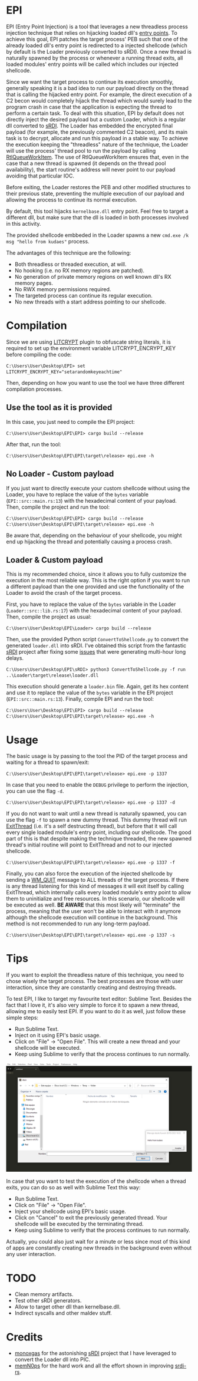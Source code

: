 # EPI

EPI (Entry Point Injection) is a tool that leverages a new threadless process injection technique that relies on hijacking loaded dll's [entry points](https://learn.microsoft.com/en-us/windows/win32/dlls/dllmain). To achieve this goal, EPI patches the target process' PEB such that one of the already loaded dll's entry point is redirected to a injected shellcode (which by default is the Loader previously converted to sRDI). Once a new thread is naturally spawned by the process or whenever a running thread exits, all loaded modules' entry points will be called which includes our injected shellcode. 

Since we want the target process to continue its execution smoothly, generally speaking it is a bad idea to run our payload directly on the thread that is calling the hijacked entry point. For example, the direct execution of a C2 becon would completely hijack the thread which would surely lead to the program crash in case that the application is expecting the thread to perform a certain task. To deal with this situation, EPI by default does not directly inject the desired payload but a custom Loader, which is a regular dll converted to [sRDI](https://github.com/monoxgas/sRDI). The Loader has embedded the encrypted final payload (for example, the previously commented C2 beacon), and its main task is to decrypt, allocate and run this payload in a stable way. To achieve the execution keeping the "threadless" nature of the technique, the Loader will use the process' thread pool to run the payload by calling [RtlQueueWorkItem](https://learn.microsoft.com/es-es/windows/win32/api/threadpoollegacyapiset/nf-threadpoollegacyapiset-queueuserworkitem). The use of RtlQueueWorkItem ensures that, even in the case that a new thread is spawned (it depends on the thread pool availability), the start routine's address will never point to our payload avoiding that particular IOC.

Before exiting, the Loader restores the PEB and other modified structures to their previous state, preventing the multiple execution of our payload and allowing the process to continue its normal execution.

By default, this tool hijacks `kernelbase.dll` entry point. Feel free to target a different dll, but make sure that the dll is loaded in both processes involved in this activity.

The provided shellcode embbeded in the Loader spawns a new `cmd.exe /k msg "hello from kudaes"` process.

The advantages of this technique are the following:
* Both threadless or threaded execution, at will.
* No hooking (i.e. no RX memory regions are patched).
* No generation of private memory regions on well known dll's RX memory pages.
* No RWX memory permissions required.
* The targeted process can continue its regular execution.
* No new threads with a start address pointing to our shellcode.

# Compilation 

Since we are using [LITCRYPT](https://github.com/anvie/litcrypt.rs) plugin to obfuscate string literals, it is required to set up the environment variable LITCRYPT_ENCRYPT_KEY before compiling the code:

	C:\Users\User\Desktop\EPI> set LITCRYPT_ENCRYPT_KEY="setarandomkeyeachtime"

Then, depending on how you want to use the tool we have three different compilation processes.

## Use the tool as it is provided

In this case, you just need to compile the EPI project:
	
	C:\Users\User\Desktop\EPI\EPI> cargo build --release

After that, run the tool:
	
	C:\Users\User\Desktop\EPI\EPI\target\release> epi.exe -h 

## No Loader - Custom payload

If you just want to directly execute your custom shellcode without using the Loader, you have to replace the value of the `bytes` variable (`EPI::src::main.rs:13`) with the hexadecimal content of your payload. Then, compile the project and run the tool:

	C:\Users\User\Desktop\EPI\EPI> cargo build --release
	C:\Users\User\Desktop\EPI\EPI\target\release> epi.exe -h 

Be aware that, depending on the behaviour of your shellcode, you might end up hijacking the thread and potentially causing a process crash.

## Loader & Custom payload

This is my recommended choice, since it allows you to fully customize the execution in the most reliable way. This is the right option if you want to run a different payload than the one provided and use the functionality of the Loader to avoid the crash of the target process.

First, you have to replace the value of the `bytes` variable in the Loader (`Loader::src::lib.rs:17`) with the hexadecimal content of your payload. Then, compile the project as usual:
	
	C:\Users\User\Desktop\EPI\Loader> cargo build --release

Then, use the provided Python script `ConvertToShellcode.py` to convert the generated `loader.dll` into sRDI. I've obtained this script from the fantastic [sRDI](https://github.com/monoxgas/sRDI/tree/master) project after fixing some [issues](https://github.com/monoxgas/sRDI/pull/32) that were generating multi-hour long delays.

	C:\Users\User\Desktop\EPI\sRDI> python3 ConvertToShellcode.py -f run ..\Loader\target\release\loader.dll

This execution should generate a `loader.bin` file. Again, get its hex content and use it to replace the value of the `bytes` variable in the EPI project (`EPI::src::main.rs:13`). Finally, compile EPI and run the tool:

	C:\Users\User\Desktop\EPI\EPI> cargo build --release
	C:\Users\User\Desktop\EPI\EPI\target\release> epi.exe -h 

# Usage 

The basic usage is by passing to the tool the PID of the target process and waiting for a thread to spawn/exit:

	C:\Users\User\Desktop\EPI\EPI\target\release> epi.exe -p 1337

In case that you need to enable the `DEBUG` privilege to perform the injection, you can use the flag `-d`.

	C:\Users\User\Desktop\EPI\EPI\target\release> epi.exe -p 1337 -d

If you do not want to wait until a new thread is naturally spawned, you can use the flag `-f` to spawn a new dummy thread. This dummy thread will run [ExitThread](https://learn.microsoft.com/en-us/windows/win32/api/processthreadsapi/nf-processthreadsapi-exitthread) (i.e. it's a self destructing thread), but before that it will call every single loaded module's entry point, including our shellcode. The good part of this is that despite making the technique threaded, the new spawned thread's initial routine will point to ExitThread and not to our injected shellcode.

	C:\Users\User\Desktop\EPI\EPI\target\release> epi.exe -p 1337 -f

Finally, you can also force the execution of the injected shellcode by sending a [WM_QUIT](https://learn.microsoft.com/en-us/windows/win32/winmsg/wm-quit) message to ALL threads of the target process. If there is any thread listening for this kind of messages it will exit itself by calling ExitThread, which internally calls every loaded module's entry point to allow them to uninitialize and free resources. In this scenario, our shellcode will be executed as well. **BE AWARE** that this most likely will "terminate" the process, meaning that the user won't be able to interact with it anymore although the shellcode execution will continue in the background. This method is not recommended to run any long-term payload. 

 	C:\Users\User\Desktop\EPI\EPI\target\release> epi.exe -p 1337 -s


# Tips

 If you want to exploit the threadless nature of this technique, you need to chose wisely the target process. The best processes are those with user interaction, since they are constantly creating and destroying threads.

 To test EPI, I like to target my favourite text editor: Sublime Text. Besides the fact that I love it, it's also very simple to force it to spawn a new thread, allowing me to easily test EPI. If you want to do it as well, just follow these simple steps:

* Run Sublime Text.
* Inject on it using EPI's basic usage.
* Click on "File" -> "Open File". This will create a new thread and your shellcode will be executed.
* Keep using Sublime to verify that the process continues to run normally.

![Sublime Text injection.](/images/sublime1.png "Sublime Text injection.")

In case that you want to test the execution of the shellcode when a thread exits, you can do so as well with Sublime Text this way:

* Run Sublime Text.
* Click on "File" -> "Open File".
* Inject your shellcode using EPI's basic usage.
* Click on "Cancel" to exit the previously generated thread. Your shellcode will be executed by the terminating thread.
* Keep using Sublime to verify that the process continues to run normally.

Actually, you could also just wait for a minute or less since most of this kind of apps are constantly creating new threads in the background even without any user interaction.

# TODO

* Clean memory artifacts.
* Test other sRDI generators.
* Allow to target other dll than kernelbase.dll.
* Indirect syscalls and other maldev stuff.

# Credits

* [monoxgas](https://github.com/monoxgas) for the astonishing [sRDI](https://github.com/monoxgas/sRDI) project that I have leveraged to convert the Loader dll into PIC.
* [memN0ps](https://twitter.com/memN0ps) for the hard work and all the effort shown in improving [srdi-rs](https://github.com/memN0ps/srdi-rs).
